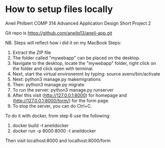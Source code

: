 # How to setup files locally 
Aneil Philbert
COMP 314 Advanced Application Design
Short Project 2

Git repo is https://github.com/aneilp13/aneil-app.git 

NB. Steps will reflect how i did it on my MacBook
Steps:
1. Extract the ZIP file
2. The folder called "mywebapp" can be placed on the desktop.
3. Navigate to the desktop, locate the "mywebapp" folder, right click on the folder and click open with terminal.
4. Next, start the virtual environemnt by typing: source avenv/bin/activate 
5. Next: python3 manage.py makemigrations 
6. Then: python3 manage.py migrate
7. To run the server: python3 manage.py runserver
8. After this visit (http://127.0.0.1:8000) for homepage and (http://127.0.0.1:8000/form/) for the form page.
9. To stop the server, you can do Ctrl+C.
   
To do it with docker, from step 6 use the following: 
1. docker build -t aneildocker 
2. docker run -p 8000:8000 -t aneildocker


Then visit localhost:8000 and localhost:8000/form
